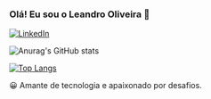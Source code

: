 ### Olá! Eu sou o Leandro Oliveira 👋


[![LinkedIn](https://img.shields.io/badge/LinkedIn-0077B5?style=for-the-badge&logo=linkedin&logoColor=white)](https://br.linkedin.com/in/leandro-de-oliveira-costa-183388101)

![Anurag's GitHub stats](https://github-readme-stats.vercel.app/api?username=leandroliveirac&show_icons=true&theme=radical)

[![Top Langs](https://github-readme-stats.vercel.app/api/top-langs/?username=leandroliveirac&layout=compact)](https://github.com/leandroliveirac/github-readme-stats)

😀 Amante de tecnologia e apaixonado por desafios.